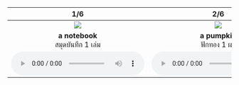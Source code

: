 <div class="carrousel">


|1/6|2/6|3/6|4/6|5/6|6/6|
| :----: | :----: | :----: | :----: | :----: | :----: |
|![](/media/img/singular__a&#x20;notebook.svg)|![](/media/img/singular__a&#x20;pumpkin.svg)|![](/media/img/singular__a&#x20;lemon.svg)|![](/media/img/singular__an&#x20;apple.svg)|![](/media/img/singular__an&#x20;owl.svg)|![](/media/img/singular__an&#x20;artist.svg)|
|**a notebook**<br>สมุดบันทึก 1 เล่ม|**a pumpkin**<br>ฟักทอง 1 ผล|**a lemon**<br>มะนาว 1 ผล|**an apple**<br>แอปเปิ้ล 1 ผล|**an owl**<br>นกฮูก 1 ตัว|**an artist**<br>ศิลปิน 1 คน|
|![](/media/audio/a&#x20;notebook.mp3)|![](/media/audio/a&#x20;pumpkin.mp3)|![](/media/audio/a&#x20;lemon.mp3)|![](/media/audio/an&#x20;apple.mp3)|![](/media/audio/an&#x20;owl.mp3)|![](/media/audio/an&#x20;artist.mp3)|

</div>

